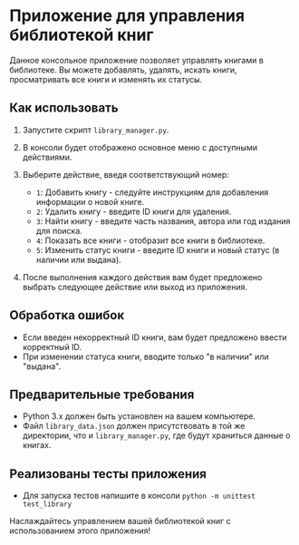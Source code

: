 # Приложение для управления библиотекой книг

Данное консольное приложение позволяет управлять книгами в библиотеке. Вы можете добавлять, удалять, искать книги, просматривать все книги и изменять их статусы.

## Как использовать

1. Запустите скрипт `library_manager.py`.
2. В консоли будет отображено основное меню с доступными действиями.
3. Выберите действие, введя соответствующий номер:

   - `1`: Добавить книгу - следуйте инструкциям для добавления информации о новой книге.
   - `2`: Удалить книгу - введите ID книги для удаления.
   - `3`: Найти книгу - введите часть названия, автора или год издания для поиска.
   - `4`: Показать все книги - отобразит все книги в библиотеке.
   - `5`: Изменить статус книги - введите ID книги и новый статус (в наличии или выдана).

4. После выполнения каждого действия вам будет предложено выбрать следующее действие или выход из приложения.

## Обработка ошибок

- Если введен некорректный ID книги, вам будет предложено ввести корректный ID.
- При изменении статуса книги, вводите только "в наличии" или "выдана".

## Предварительные требования

- Python 3.x должен быть установлен на вашем компьютере.
- Файл `library_data.json` должен присутствовать в той же директории, что и `library_manager.py`, где будут храниться данные о книгах.

## Реализованы тесты приложения

- Для запуска тестов напишите в консоли 
`` python -m unittest test_library ``

Наслаждайтесь управлением вашей библиотекой книг с использованием этого приложения!
